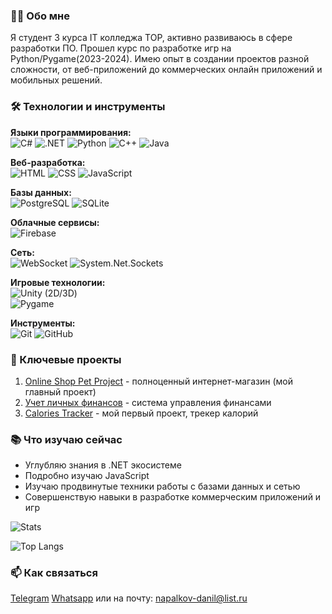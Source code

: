 ### 👨‍💻 Обо мне
Я студент 3 курса IT колледжа TOP, активно развиваюсь в сфере разработки ПО. Прошел курс по разработке игр на Python/Pygame(2023-2024). Имею опыт в создании проектов разной сложности, от веб-приложений до коммерческих онлайн приложений и мобильных решений.

### 🛠 Технологии и инструменты
**Языки программирования:**  
![C#](https://img.shields.io/badge/-C%23-239120?logo=c-sharp&logoColor=white) ![.NET](https://img.shields.io/badge/-.NET-512BD4?logo=.net&logoColor=white) ![Python](https://img.shields.io/badge/-Python-3776AB?logo=python&logoColor=white) ![C++](https://img.shields.io/badge/-C%2B%2B-00599C?logo=c%2B%2B&logoColor=white) ![Java](https://img.shields.io/badge/-Java-007396?logo=java&logoColor=white) 

**Веб-разработка:**  
![HTML](https://img.shields.io/badge/-HTML-E34F26?logo=html5&logoColor=white) ![CSS](https://img.shields.io/badge/-CSS-1572B6?logo=css3&logoColor=white)  ![JavaScript](https://img.shields.io/badge/-JavaScript-F7DF1E?logo=javascript&logoColor=black)  

**Базы данных:**  
![PostgreSQL](https://img.shields.io/badge/-PostgreSQL-4169E1?logo=postgresql&logoColor=white) ![SQLite](https://img.shields.io/badge/-SQLite-003B57?logo=sqlite&logoColor=white)  

**Облачные сервисы:**  
![Firebase](https://img.shields.io/badge/-Firebase-FFCA28?logo=firebase&logoColor=black) 

**Сеть:**  
![WebSocket](https://img.shields.io/badge/-WebSocket-010101?logo=websocket&logoColor=white) 
![System.Net.Sockets](https://img.shields.io/badge/-System.Net.Sockets-512BD4?logo=.net&logoColor=white)

**Игровые технологии:**  
![Unity](https://img.shields.io/badge/-Unity-FFFFFF?logo=unity&logoColor=black) (2D/3D)  
![Pygame](https://img.shields.io/badge/-Pygame-3776AB?logo=python&logoColor=white)  

**Инструменты:**  
![Git](https://img.shields.io/badge/-Git-F05032?logo=git&logoColor=white) ![GitHub](https://img.shields.io/badge/-GitHub-181717?logo=github&logoColor=white)  

### 🚀 Ключевые проекты
1. [Online Shop Pet Project](https://github.com/daniiiiiiiiiiil/Online_Shop_Pet_Project) - полноценный интернет-магазин (мой главный проект)
2. [Учет личных финансов](https://github.com/daniiiiiiiiiiil/Accounting-for-personal-finances-PET-project) - система управления финансами
3. [Calories Tracker](https://github.com/daniiiiiiiiiiil/calories) - мой первый проект, трекер калорий

### 📚 Что изучаю сейчас
- Углубляю знания в .NET экосистеме
- Подробно изучаю JavaScript 
- Изучаю продвинутые техники работы с базами данных и сетью
- Совершенствую навыки в разработке коммерческим приложений и игр
  
![Stats](https://github-readme-stats.vercel.app/api?username=daniiiiiiiiiiil&show_icons=true&theme=radical)

![Top Langs](https://github-readme-stats.vercel.app/api/top-langs/?username=daniiiiiiiiiiil&layout=compact)


### 📫 Как связаться
[Telegram](https://t.me/weqrete) [Whatsapp](http://wa.me/79042017869) или на почту: napalkov-danil@list.ru
